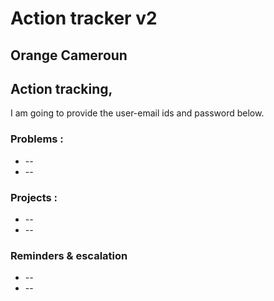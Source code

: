 # Action tracker v2
## Orange Cameroun


## Action tracking, 
I am going to provide the user-email ids and password below. 

### Problems : 
  * -- 
  * --

### Projects : 
  * -- 
  * -- 

### Reminders & escalation
  * -- 
  * --


